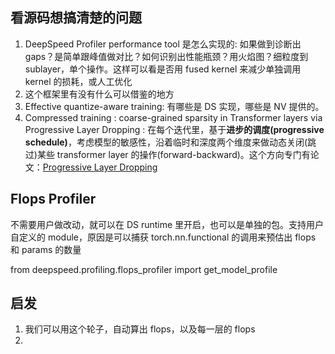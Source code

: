 ## 看源码想搞清楚的问题
1. DeepSpeed Profiler performance tool 是怎么实现的: 如果做到诊断出 gaps？是简单跟峰值做对比？如何识别出性能瓶颈？用火焰图？细粒度到 sublayer，单个操作。这样可以看是否用 fused kernel 来减少单独调用 kernel 的损耗，或人工优化
2. 这个框架里有没有什么可以借鉴的地方
3. Effective quantize-aware training: 有哪些是 DS 实现，哪些是 NV 提供的。
4. Compressed training : coarse-grained sparsity in Transformer layers via Progressive Layer Dropping : 在每个迭代里，基于**进步的调度(progressive schedule)**，考虑模型的敏感性，沿着临时和深度两个维度来做动态关闭(跳过)某些 transformer layer 的操作(forward-backward)。这个方向专门有论文：[Progressive Layer Dropping](https://www.microsoft.com/en-us/research/publication/accelerating-training-of-transformer-based-language-models-with-progressive-layer-dropping/)

## Flops Profiler
不需要用户做改动，就可以在 DS runtime 里开启，也可以是单独的包。支持用户自定义的 module，原因是可以捕获 torch.nn.functional 的调用来预估出 flops 和 params 的数量

from deepspeed.profiling.flops_profiler import get_model_profile


## 启发
1. 我们可以用这个轮子，自动算出 flops，以及每一层的 flops
2. 

